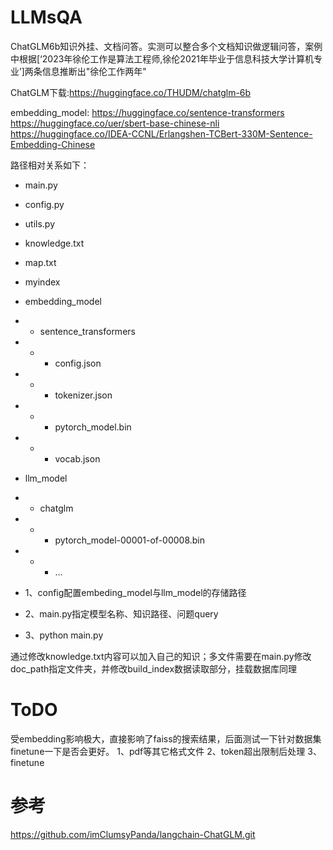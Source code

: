 # LLMsQA

ChatGLM6b知识外挂、文档问答。实测可以整合多个文档知识做逻辑问答，案例中根据[‘2023年徐伦工作是算法工程师,徐伦2021年毕业于信息科技大学计算机专业’]两条信息推断出"徐伦工作两年"


 ChatGLM下载:https://huggingface.co/THUDM/chatglm-6b  

 embedding_model: https://huggingface.co/sentence-transformers	  
 https://huggingface.co/uer/sbert-base-chinese-nli    
 https://huggingface.co/IDEA-CCNL/Erlangshen-TCBert-330M-Sentence-Embedding-Chinese
                 

路径相对关系如下：
- main.py
- config.py
- utils.py
- knowledge.txt
- map.txt
- myindex
- embedding_model
- - sentence_transformers
- - - config.json
- - - tokenizer.json
- - - pytorch_model.bin
- - - vocab.json
- llm_model
- - chatglm
- - - pytorch_model-00001-of-00008.bin
- - - ...

- 1、config配置embeding_model与llm_model的存储路径
- 2、main.py指定模型名称、知识路径、问题query
- 3、python main.py

通过修改knowledge.txt内容可以加入自己的知识；多文件需要在main.py修改doc_path指定文件夹，并修改build_index数据读取部分，挂载数据库同理
# ToDO
受embedding影响极大，直接影响了faiss的搜索结果，后面测试一下针对数据集finetune一下是否会更好。
1、pdf等其它格式文件
2、token超出限制后处理
3、finetune

# 参考
https://github.com/imClumsyPanda/langchain-ChatGLM.git
